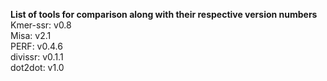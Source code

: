 **List of tools for comparison along with their respective version numbers**  
Kmer-ssr: v0.8  
Misa: v2.1  
PERF: v0.4.6  
divissr: v0.1.1  
dot2dot: v1.0 

